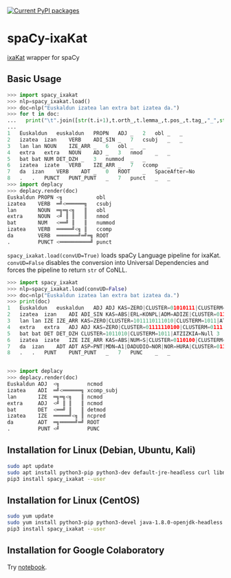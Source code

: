 [![Current PyPI packages](https://badge.fury.io/py/spacy-ixakat.svg)](https://pypi.org/project/spacy-ixakat/)

# spaCy-ixaKat

[ixaKat](http://ixa2.si.ehu.es/ixakat/ixa-pipe-dep-eu.php) wrapper for spaCy

## Basic Usage

```py
>>> import spacy_ixakat
>>> nlp=spacy_ixakat.load()
>>> doc=nlp("Euskaldun izatea lan extra bat izatea da.")
>>> for t in doc:
...   print("\t".join([str(t.i+1),t.orth_,t.lemma_,t.pos_,t.tag_,"_",str(0 if t.head==t else t.head.i+1),t.dep_,"_","_" if t.whitespace_ else "SpaceAfter=No"]))
...
1	Euskaldun	euskaldun	PROPN	ADJ	_	2	obl	_	_
2	izatea	izan	VERB	ADI_SIN	_	7	csubj	_	_
3	lan	lan	NOUN	IZE_ARR	_	6	obl	_	_
4	extra	extra	NOUN	ADJ	_	3	nmod	_	_
5	bat	bat	NUM	DET_DZH	_	3	nummod	_	_
6	izatea	izate	VERB	IZE_ARR	_	7	ccomp	_	_
7	da	izan	VERB	ADT	_	0	ROOT	_	SpaceAfter=No
8	.	.	PUNCT	PUNT_PUNT	_	7	punct	_	_
>>> import deplacy
>>> deplacy.render(doc)
Euskaldun PROPN <╗           obl
izatea    VERB  ═╝<══════╗   csubj
lan       NOUN  ═╗═╗<╗   ║   obl
extra     NOUN  <╝ ║ ║   ║   nmod
bat       NUM   <══╝ ║   ║   nummod
izatea    VERB  ═════╝<╗ ║   ccomp
da        VERB  ═══════╝═╝═╗ ROOT
.         PUNCT <══════════╝ punct
```

`spacy_ixakat.load(convUD=True)` loads spaCy Language pipeline for ixaKat. `convUD=False` disables the conversion into Universal Dependencies and forces the pipeline to return `str` of CoNLL.

```py
>>> import spacy_ixakat
>>> nlp=spacy_ixakat.load(convUD=False)
>>> doc=nlp("Euskaldun izatea lan extra bat izatea da.")
>>> print(doc)
1	Euskaldun	euskaldun	ADJ	ADJ	KAS=ZERO|CLUSTER=01010111|CLUSTERM=0101|ATZIZKIA=Null	2	ncmod	_	_
2	izatea	izan	ADI	ADI_SIN	KAS=ABS|ERL=KONPL|ADM=ADIZE|CLUSTER=0110100|CLUSTERM=0110|ATZIZKIA=Null	7	xcomp_subj	_	_
3	lan	lan	IZE	IZE_ARR	KAS=ZERO|CLUSTER=1011110111010|CLUSTERM=1011|ATZIZKIA=Null	6	ncmod	_	_
4	extra	extra	ADJ	ADJ	KAS=ZERO|CLUSTER=01111110100|CLUSTERM=0111|ATZIZKIA=Null	3	ncmod	_	_
5	bat	bat	DET	DET_DZH	CLUSTER=1011010|CLUSTERM=1011|ATZIZKIA=Null	3	detmod	_	_
6	izatea	izate	IZE	IZE_ARR	KAS=ABS|NUM=S|CLUSTER=0110100|CLUSTERM=0110|ATZIZKIA=a	7	ncpred	_	_
7	da	izan	ADT	ADT	ASP=PNT|MDN=A1|DADUDIO=NOR|NOR=HURA|CLUSTER=0110100|CLUSTERM=0110|ATZIZKIA=Null	0	ROOT	_	SpaceAfter=No
8	.	.	PUNT	PUNT_PUNT	_	7	PUNC	_	_


>>> import deplacy
>>> deplacy.render(doc)
Euskaldun ADJ  <╗         ncmod
izatea    ADI  ═╝<══════╗ xcomp_subj
lan       IZE  ═╗═╗<╗   ║ ncmod
extra     ADJ  <╝ ║ ║   ║ ncmod
bat       DET  <══╝ ║   ║ detmod
izatea    IZE  ═════╝<╗ ║ ncpred
da        ADT  ═╗═════╝═╝ ROOT
.         PUNT <╝         PUNC
```

## Installation for Linux (Debian, Ubuntu, Kali)

```sh
sudo apt update
sudo apt install python3-pip python3-dev default-jre-headless curl libncursesw5
pip3 install spacy_ixakat --user
```

## Installation for Linux (CentOS)

```sh
sudo yum update
sudo yum install python3-pip python3-devel java-1.8.0-openjdk-headless curl ncurses
pip3 install spacy_ixakat --user
```

## Installation for Google Colaboratory

Try [notebook](https://colab.research.google.com/github/KoichiYasuoka/spaCy-ixaKat/blob/master/spacy_ixakat.ipynb).


